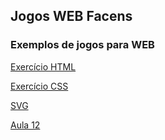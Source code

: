 ## Jogos WEB Facens

### Exemplos de jogos para WEB

[Exercício HTML](https://rubens-gasparotto.github.io/jogosweb/HTML/HTML1_1.html)

[Exercício CSS](https://rubens-gasparotto.github.io/jogosweb/CSS/CSS1_1.html)

[SVG](https://rubens-gasparotto.github.io/jogosweb/SVG/bandeira_japao.html)

[Aula 12](https://rubens-gasparotto.github.io/jogosweb/AULA12/aula12.html)
